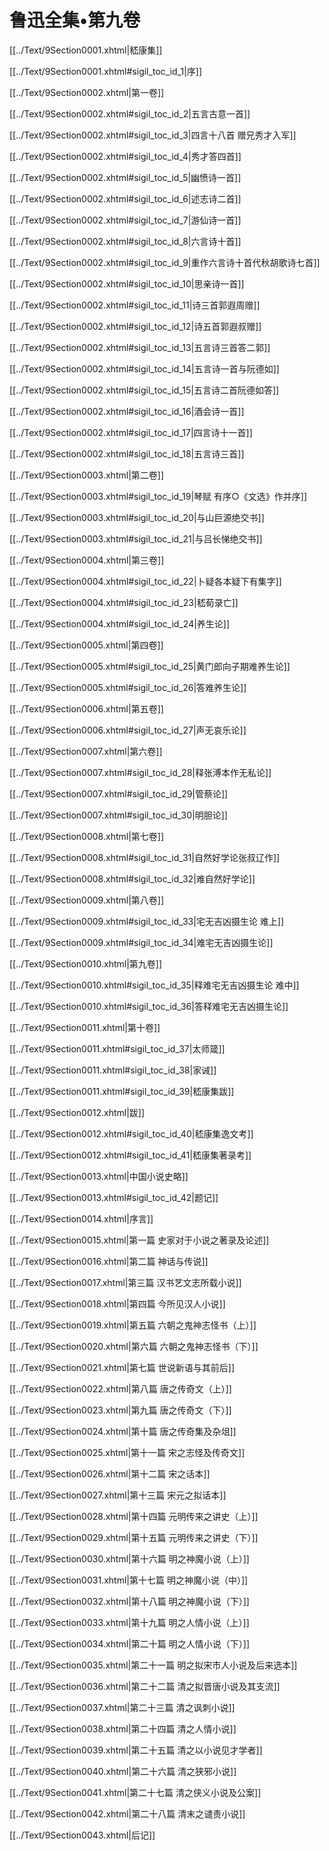   

# 鲁迅全集•第九卷

[[../Text/9Section0001.xhtml|嵇康集]]

[[../Text/9Section0001.xhtml#sigil_toc_id_1|序]]

[[../Text/9Section0002.xhtml|第一卷]]

[[../Text/9Section0002.xhtml#sigil_toc_id_2|五言古意一首]]

[[../Text/9Section0002.xhtml#sigil_toc_id_3|四言十八首 赠兄秀才入军]]

[[../Text/9Section0002.xhtml#sigil_toc_id_4|秀才答四首]]

[[../Text/9Section0002.xhtml#sigil_toc_id_5|幽愤诗一首]]

[[../Text/9Section0002.xhtml#sigil_toc_id_6|述志诗二首]]

[[../Text/9Section0002.xhtml#sigil_toc_id_7|游仙诗一首]]

[[../Text/9Section0002.xhtml#sigil_toc_id_8|六言诗十首]]

[[../Text/9Section0002.xhtml#sigil_toc_id_9|重作六言诗十首代秋胡歌诗七首]]

[[../Text/9Section0002.xhtml#sigil_toc_id_10|思亲诗一首]]

[[../Text/9Section0002.xhtml#sigil_toc_id_11|诗三首郭遐周赠]]

[[../Text/9Section0002.xhtml#sigil_toc_id_12|诗五首郭遐叔赠]]

[[../Text/9Section0002.xhtml#sigil_toc_id_13|五言诗三首答二郭]]

[[../Text/9Section0002.xhtml#sigil_toc_id_14|五言诗一首与阮德如]]

[[../Text/9Section0002.xhtml#sigil_toc_id_15|五言诗二首阮德如答]]

[[../Text/9Section0002.xhtml#sigil_toc_id_16|酒会诗一首]]

[[../Text/9Section0002.xhtml#sigil_toc_id_17|四言诗十一首]]

[[../Text/9Section0002.xhtml#sigil_toc_id_18|五言诗三首]]

[[../Text/9Section0003.xhtml|第二卷]]

[[../Text/9Section0003.xhtml#sigil_toc_id_19|琴赋 有序○《文选》作并序]]

[[../Text/9Section0003.xhtml#sigil_toc_id_20|与山巨源绝交书]]

[[../Text/9Section0003.xhtml#sigil_toc_id_21|与吕长悌绝交书]]

[[../Text/9Section0004.xhtml|第三卷]]

[[../Text/9Section0004.xhtml#sigil_toc_id_22|卜疑各本疑下有集字]]

[[../Text/9Section0004.xhtml#sigil_toc_id_23|嵇荀录亡]]

[[../Text/9Section0004.xhtml#sigil_toc_id_24|养生论]]

[[../Text/9Section0005.xhtml|第四卷]]

[[../Text/9Section0005.xhtml#sigil_toc_id_25|黄门郎向子期难养生论]]

[[../Text/9Section0005.xhtml#sigil_toc_id_26|答难养生论]]

[[../Text/9Section0006.xhtml|第五卷]]

[[../Text/9Section0006.xhtml#sigil_toc_id_27|声无哀乐论]]

[[../Text/9Section0007.xhtml|第六卷]]

[[../Text/9Section0007.xhtml#sigil_toc_id_28|释张溥本作无私论]]

[[../Text/9Section0007.xhtml#sigil_toc_id_29|管蔡论]]

[[../Text/9Section0007.xhtml#sigil_toc_id_30|明胆论]]

[[../Text/9Section0008.xhtml|第七卷]]

[[../Text/9Section0008.xhtml#sigil_toc_id_31|自然好学论张叔辽作]]

[[../Text/9Section0008.xhtml#sigil_toc_id_32|难自然好学论]]

[[../Text/9Section0009.xhtml|第八卷]]

[[../Text/9Section0009.xhtml#sigil_toc_id_33|宅无吉凶摄生论 难上]]

[[../Text/9Section0009.xhtml#sigil_toc_id_34|难宅无吉凶摄生论]]

[[../Text/9Section0010.xhtml|第九卷]]

[[../Text/9Section0010.xhtml#sigil_toc_id_35|释难宅无吉凶摄生论 难中]]

[[../Text/9Section0010.xhtml#sigil_toc_id_36|答释难宅无吉凶摄生论]]

[[../Text/9Section0011.xhtml|第十卷]]

[[../Text/9Section0011.xhtml#sigil_toc_id_37|太师箴]]

[[../Text/9Section0011.xhtml#sigil_toc_id_38|家诫]]

[[../Text/9Section0011.xhtml#sigil_toc_id_39|嵇康集跋]]

[[../Text/9Section0012.xhtml|跋]]

[[../Text/9Section0012.xhtml#sigil_toc_id_40|嵇康集逸文考]]

[[../Text/9Section0012.xhtml#sigil_toc_id_41|嵇康集著录考]]

  

[[../Text/9Section0013.xhtml|中国小说史略]]

[[../Text/9Section0013.xhtml#sigil_toc_id_42|题记]]

[[../Text/9Section0014.xhtml|序言]]

[[../Text/9Section0015.xhtml|第一篇 史家对于小说之著录及论述]]

[[../Text/9Section0016.xhtml|第二篇 神话与传说]]

[[../Text/9Section0017.xhtml|第三篇 汉书艺文志所载小说]]

[[../Text/9Section0018.xhtml|第四篇 今所见汉人小说]]

[[../Text/9Section0019.xhtml|第五篇 六朝之鬼神志怪书（上）]]

[[../Text/9Section0020.xhtml|第六篇 六朝之鬼神志怪书（下）]]

[[../Text/9Section0021.xhtml|第七篇 世说新语与其前后]]

[[../Text/9Section0022.xhtml|第八篇 唐之传奇文（上）]]

[[../Text/9Section0023.xhtml|第九篇 唐之传奇文（下）]]

[[../Text/9Section0024.xhtml|第十篇 唐之传奇集及杂俎]]

[[../Text/9Section0025.xhtml|第十一篇 宋之志怪及传奇文]]

[[../Text/9Section0026.xhtml|第十二篇 宋之话本]]

[[../Text/9Section0027.xhtml|第十三篇 宋元之拟话本]]

[[../Text/9Section0028.xhtml|第十四篇 元明传来之讲史（上）]]

[[../Text/9Section0029.xhtml|第十五篇 元明传来之讲史（下）]]

[[../Text/9Section0030.xhtml|第十六篇 明之神魔小说（上）]]

[[../Text/9Section0031.xhtml|第十七篇 明之神魔小说（中）]]

[[../Text/9Section0032.xhtml|第十八篇 明之神魔小说（下）]]

[[../Text/9Section0033.xhtml|第十九篇 明之人情小说（上）]]

[[../Text/9Section0034.xhtml|第二十篇 明之人情小说（下）]]

[[../Text/9Section0035.xhtml|第二十一篇 明之拟宋市人小说及后来选本]]

[[../Text/9Section0036.xhtml|第二十二篇 清之拟晋唐小说及其支流]]

[[../Text/9Section0037.xhtml|第二十三篇 清之讽刺小说]]

[[../Text/9Section0038.xhtml|第二十四篇 清之人情小说]]

[[../Text/9Section0039.xhtml|第二十五篇 清之以小说见才学者]]

[[../Text/9Section0040.xhtml|第二十六篇 清之狭邪小说]]

[[../Text/9Section0041.xhtml|第二十七篇 清之侠义小说及公案]]

[[../Text/9Section0042.xhtml|第二十八篇 清末之谴责小说]]

[[../Text/9Section0043.xhtml|后记]]